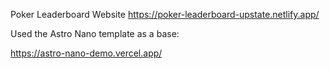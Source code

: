 Poker Leaderboard Website
https://poker-leaderboard-upstate.netlify.app/

Used the Astro Nano template as a base:

https://astro-nano-demo.vercel.app/
